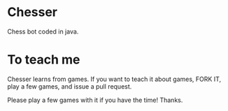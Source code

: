 Chesser
=======

Chess bot coded in java.

To teach me
=======

Chesser learns from games. If you want to teach it about games, FORK IT, play a few games, and issue a pull request.

Please play a few games with it if you have the time! Thanks.